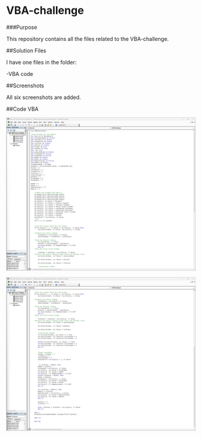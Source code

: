 # VBA-challenge

###Purpose

This repository contains all the files related to the VBA-challenge.

##Solution Files

I have one files in the folder:

-VBA code

##Screenshots


All six screenshots are added.

##Code VBA

![output](Screenshot_Part1.png)

![output](Screenshot_Part2.png)




